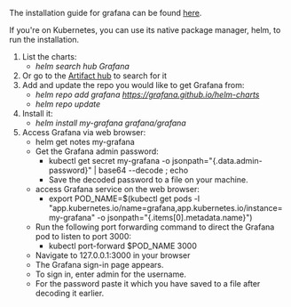 The installation guide for grafana can be found [here](https://grafana.com/docs/grafana/latest/setup-grafana/installation/).

If you're on Kubernetes, you can use its native package manager, helm, to run the installation.

1. List the charts:
   - _helm search hub Grafana_ <br/>
2. Or go to the [Artifact hub](https://artifacthub.io/) to search for it
3. Add and update the repo you would like to get Grafana from:
   - _helm repo add grafana https://grafana.github.io/helm-charts_
   - _helm repo update_
3. Install it:
   - _helm install my-grafana grafana/grafana_
4. Access Grafana via web browser:
   - helm get notes my-grafana
   - Get the Grafana admin password:
     - kubectl get secret my-grafana -o jsonpath="{.data.admin-password}" | base64 --decode ; echo
     - Save the decoded password to a file on your machine.
   - access Grafana service on the web browser:
     - export POD_NAME=$(kubectl get pods -l "app.kubernetes.io/name=grafana,app.kubernetes.io/instance=my-grafana" -o jsonpath="{.items[0].metadata.name}")
   - Run the following port forwarding command to direct the Grafana pod to listen to port 3000:
     - kubectl port-forward $POD_NAME 3000
   - Navigate to 127.0.0.1:3000 in your browser
   - The Grafana sign-in page appears.
   - To sign in, enter admin for the username.
   - For the password paste it which you have saved to a file after decoding it earlier.

